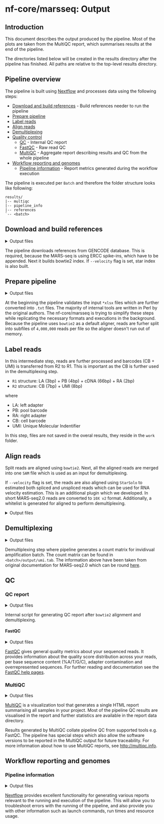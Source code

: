 # nf-core/marsseq: Output

## Introduction

This document describes the output produced by the pipeline. Most of the plots are taken from the MultiQC report, which summarises results at the end of the pipeline.

The directories listed below will be created in the results directory after the pipeline has finished. All paths are relative to the top-level results directory.

## Pipeline overview

The pipeline is built using [Nextflow](https://www.nextflow.io/) and processes data using the following steps:

- [Download and build references](#download-and-build-references) - Build references needer to run the pipeline
- [Prepare pipeline](#prepare-pipeline)
- [Label reads](#label-reads)
- [Align reads](#align-preads)
- [Demultiplexing](#demultiplexing)
- [Quality control](#quality-control)
  - [QC](#qc) - Internal QC report
  - [FastQC](#fastqc) - Raw read QC
  - [MultiQC](#multiqc) - Aggregate report describing results and QC from the whole pipeline
- [Workflow reporting and genomes](#workflow-reporting-and-genomes)
  - [Pipeline information](#pipeline-information) - Report metrics generated during the workflow execution

The pipeline is executed per `Batch` and therefore the folder structure looks like following:

```console
results/
|-- multiqc
|-- pipeline_info
|-- references
`-- <batch>
```

## Download and build references

<details markdown="1">
<summary>Output files</summary>

```console
.
└── <genome>
    ├── bowtie2
    │   ├── <genome>.1.bt2
    │   ├── <genome>.2.bt2
    │   ├── <genome>.3.bt2
    │   ├── <genome>.4.bt2
    │   ├── <genome>.rev.1.bt2
    │   └── <genome>.rev.2.bt2
    ├── <genome>.fa
    ├── <genome>.gtf
    ├── star
    │   ├── chrLength.txt
    │   ├── chrNameLength.txt
    │   ├── chrName.txt
    │   ├── chrStart.txt
    │   ├── exonGeTrInfo.tab
    │   ├── exonInfo.tab
    │   ├── geneInfo.tab
    │   ├── Genome
    │   ├── genomeParameters.txt
    │   ├── Log.out
    │   ├── SA
    │   ├── SAindex
    │   ├── sjdbInfo.txt
    │   ├── sjdbList.fromGTF.out.tab
    │   ├── sjdbList.out.tab
    │   └── transcriptInfo.tab
    └── versions.yml
```

</details>

The pipeline downloads references from GENCODE database. This is required, because
the MARS-seq is using ERCC spike-ins, which have to be appended. Next it builds
bowtie2 index. If `--velocity` flag is set, star index is also built.

## Prepare pipeline

<details markdown="1">
<summary>Output files</summary>

- `data/`
  - `amp_batches.txt`: Amplification batches
  - `gene_intervals.txt`: Information about gene (chromosome, start, end, strand and symbol)
  - `seq_batches.txt`: Sequencing batches
  - `wells_cells.txt`: Well cells
  - `*fastq.gz`: Raw reads

</details>

At the beginning the pipeline validates the input `*xlsx` files which are further
converted into `.txt` files. The majority of internal tools are written in Perl
by the original authors. The nf-core/marsseq is trying to simplify these steps
while replicating the necessary formats and executions in the background. Because
the pipeline uses `bowtie2` as a default aligner, reads are furher split into
subfiles of `4,000,000` reads per file so the aligner doesn't run out of memory.

## Label reads

In this intermediate step, reads are further processed and barcodes (CB + UMI) is
transferred from R2 to R1. This is important as the CB is further used in the
demultiplexing step.

- `R1` structure: LA (3bp) + PB (4bp) + cDNA (66bp) + RA (2bp)
- `R2` structure: CB (7bp) + UMI (8bp)

where

- LA: left adapter
- PB: pool barcode
- RA: right adapter
- CB: cell barcode
- UMI: Unique Molecular Indentifier

In this step, files are not saved in the overal results, they reside in the `work`
folder.

## Align reads

Split reads are aligned using `bowtie2`. Next, all the aligned reads are merged
into one `SAM` file which is used as an input for demultiplexing.

If `--velocity` flag is set, the reads are also aligned using `StarSolo` to estimated
both spliced and unspliced reads which can be used for RNA velocity estimation.
This is an additional plugin which we developed. In short MARS-seq2.0 reads are
converted to `10X v2` format. Additionally, a whitelist is generated for aligned
to perform demultiplexing.

<details markdown="1">
<summary>Output files</summary>

- `<batch>`
  - `<batch>.sam`: Merged aligned reads into one SAM file with `bowtie2`
  - `velocity/`
    - `Solo.out/*`: Output from StarSolo (Gene, GeneFull, SJ, Velocyto and Barcode.stats)
    - `Aligned.sortedByCoord.out.bam`: Aligned reads
    - `Log.final.out`: STAR alignment report containing the mapping results summary
    - `Log.out` and `Log.progress.out`: STAR log files containing detailed information about the run. Typically only useful for debugging purposes
    - `<batch>.cutadapt.log`: Log file from running `cutadapt`
    - `<batch>_{1,2}.trim.fastq.gz`: Trimmed pair-end converted `10X v2` reads
    - `SJ.out.tab`: File containing filtered splice junctions detected after mapping the reads
    - `whitelist.txt`: File containing cell barcodes (combination of pool and cell barcode)

</details>

## Demultiplexing

<details markdown="1">
<summary>Output files</summary>

- `<batch>`
  - `output/`
    - `_debug`: Debugging information
    - `offset.tab/`: A directory that contains tables with the number of IVT products per each(well,gene) pair of all the processed amplification batches where each row is a gene and each column is a well/cell. The filename of a table corresponds to it’s amplification batch (`[amplification batch ID].txt`)
    - `QC`: Intermediate QC stats later used to generate `QC_reports`
    - `singleton_offset.tab`: A directory that contains tables with the number of molecules with a single IVT products per each(well,gene) pair of all the processed amplification batches where each row is a gene and each column is a well/cell. The filename of a table corresponds to it’s amplification batch (`[amplification batch ID].txt)
    - `umi.tab`: A directory that contains the expression tables of all the processed amplification batches. Each table contains he number of detected molecules for each (well,gene) pair where each row is a gene and each column is a well/cell. The filename of a table corresponds to it’s amplification batch (`[amplification batch ID].txt`)
    - `amp_batches_stats.txt`:
    - `amp_batches_summary.txt`:

</details>

Demultiplexing step where pipeline generates a count matrix for invidivual
amplification batch. The count matrix can be found in `<batch>/output/umi.tab`.
The information above have been taken from original documentation for MARS-seq2.0
which can be round [here](https://tanaylab.github.io/old_resources/pages/672.html).

## QC

### QC report

<details markdown="1">
<summary>Output files</summary>

- `<batch>`
  - `output/`
    - `QC_reports`: For each sequencing batch a QC report is generated in `[sequencing batch ID].pdf`. Each contains a detailed QC reports for all the amplification batches associated with it.

</details>

Internal script for generating QC report after `bowtie2` alignment and demultiplexing.

#### FastQC

<details markdown="1">
<summary>Output files</summary>

- `fastqc/`
  - `*_fastqc.html`: FastQC report containing quality metrics.
  - `*_fastqc.zip`: Zip archive containing the FastQC report, tab-delimited data file and plot images.

</details>

[FastQC](http://www.bioinformatics.babraham.ac.uk/projects/fastqc/) gives general quality metrics about your sequenced reads. It provides information about the quality score distribution across your reads, per base sequence content (%A/T/G/C), adapter contamination and overrepresented sequences. For further reading and documentation see the [FastQC help pages](http://www.bioinformatics.babraham.ac.uk/projects/fastqc/Help/).

### MultiQC

<details markdown="1">
<summary>Output files</summary>

- `multiqc/`
  - `multiqc_report.html`: a standalone HTML file that can be viewed in your web browser.
  - `multiqc_data/`: directory containing parsed statistics from the different tools used in the pipeline.
  - `multiqc_plots/`: directory containing static images from the report in various formats.

</details>

[MultiQC](http://multiqc.info) is a visualization tool that generates a single HTML report summarising all samples in your project. Most of the pipeline QC results are visualised in the report and further statistics are available in the report data directory.

Results generated by MultiQC collate pipeline QC from supported tools e.g. FastQC. The pipeline has special steps which also allow the software versions to be reported in the MultiQC output for future traceability. For more information about how to use MultiQC reports, see <http://multiqc.info>.

## Workflow reporting and genomes

### Pipeline information

<details markdown="1">
<summary>Output files</summary>

- `pipeline_info/`
  - Reports generated by Nextflow: `execution_report.html`, `execution_timeline.html`, `execution_trace.txt` and `pipeline_dag.dot`/`pipeline_dag.svg`.
  - Reports generated by the pipeline: `pipeline_report.html`, `pipeline_report.txt` and `software_versions.yml`. The `pipeline_report*` files will only be present if the `--email` / `--email_on_fail` parameter's are used when running the pipeline.
  - Reformatted samplesheet files used as input to the pipeline: `samplesheet.valid.csv`.
  - Parameters used by the pipeline run: `params.json`.

</details>

[Nextflow](https://www.nextflow.io/docs/latest/tracing.html) provides excellent functionality for generating various reports relevant to the running and execution of the pipeline. This will allow you to troubleshoot errors with the running of the pipeline, and also provide you with other information such as launch commands, run times and resource usage.
